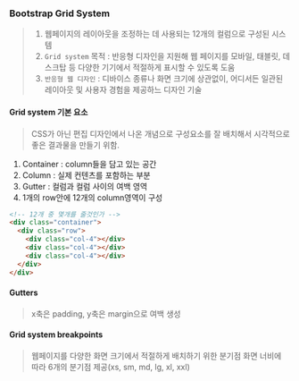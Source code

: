 ### Bootstrap Grid System
> 1. 웹페이지의 레이아웃을 조정하는 데 사용되는 12개의 컬럼으로 구성된 시스템
> 2. `Grid system` 목적 : 반응형 디자인을 지원해 웹 페이지를 모바일, 태블릿, 데스크탑 등 다양한 기기에서 적절하게 표시할 수 있도록 도움
> 3. `반응형 웹 디자인` : 디바이스 종류나 화면 크기에 상관없이, 어디서든 일관된 레이아웃 및 사용자 경험을 제공하느 디자인 기술 

#### Grid system 기본 요소
> CSS가 아닌 편집 디자인에서 나온 개념으로 구성요소를 잘 배치해서 시각적으로 좋은 결과물을 만들기 위함.
1. Container : column들을 담고 있는 공간
2. Column : 실제 컨텐츠를 포함하는 부분
3. Gutter : 컬럼과 컬럼 사이의 여백 영역
4. 1개의 row안에 12개의 column영역이 구성
```html
<!-- 12개 중 몇개를 줄것인가 -->
<div class="container">
  <div class="row">
    <div class="col-4"></div>
    <div class="col-4"></div>
    <div class="col-4"></div>
  </div>
</div>
```
#### Gutters
> x축은 padding, y축은 margin으로 여백 생성

#### Grid system breakpoints
> 웹페이지를 다양한 화면 크기에서 적절하게 배치하기 위한 분기점
> 화면 너비에 따라 6개의 분기점 제공(xs, sm, md, lg, xl, xxl)
